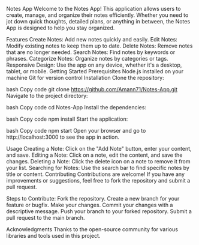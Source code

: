 
Notes App
Welcome to the Notes App! This application allows users to create, manage, and organize their notes efficiently. Whether you need to jot down quick thoughts, detailed plans, or anything in between, the Notes App is designed to help you stay organized.

Features
Create Notes: Add new notes quickly and easily.
Edit Notes: Modify existing notes to keep them up to date.
Delete Notes: Remove notes that are no longer needed.
Search Notes: Find notes by keywords or phrases.
Categorize Notes: Organize notes by categories or tags.
Responsive Design: Use the app on any device, whether it's a desktop, tablet, or mobile.
Getting Started
Prerequisites
Node.js installed on your machine
Git for version control
Installation
Clone the repository:

bash
Copy code
git clone https://github.com/Amann71/Notes-App.git
Navigate to the project directory:

bash
Copy code
cd Notes-App
Install the dependencies:

bash
Copy code
npm install
Start the application:

bash
Copy code
npm start
Open your browser and go to http://localhost:3000 to see the app in action.

Usage
Creating a Note: Click on the "Add Note" button, enter your content, and save.
Editing a Note: Click on a note, edit the content, and save the changes.
Deleting a Note: Click the delete icon on a note to remove it from your list.
Searching for Notes: Use the search bar to find specific notes by title or content.
Contributing
Contributions are welcome! If you have any improvements or suggestions, feel free to fork the repository and submit a pull request.

Steps to Contribute:
Fork the repository.
Create a new branch for your feature or bugfix.
Make your changes.
Commit your changes with a descriptive message.
Push your branch to your forked repository.
Submit a pull request to the main branch.


Acknowledgments
Thanks to the open-source community for various libraries and tools used in this project.
